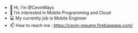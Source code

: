 - 👋 Hi, I’m @CevinWays
- 👀 I’m interested in Mobile Programming and Cloud
- 💻 My currently job is Mobile Engineer
- 📫 How to reach me : https://cevin-resume.firebaseapp.com/

